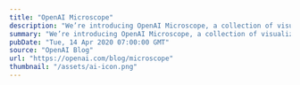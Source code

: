 ```yaml
---
title: "OpenAI Microscope"
description: "We’re introducing OpenAI Microscope, a collection of visualizations of every significant layer and neuron of eight vision “model organisms” which are often studied in interpretability. Microscope makes it easier to analyze the features that form inside these neural networks, and we hope it will help the research community as we move towards understanding these complicated systems."
summary: "We’re introducing OpenAI Microscope, a collection of visualizations of every significant layer and neuron of eight vision “model organisms” which are often studied in interpretability. Microscope makes it easier to analyze the features that form inside these neural networks, and we hope it will help the research community as we move towards understanding these complicated systems."
pubDate: "Tue, 14 Apr 2020 07:00:00 GMT"
source: "OpenAI Blog"
url: "https://openai.com/blog/microscope"
thumbnail: "/assets/ai-icon.png"
---
```


